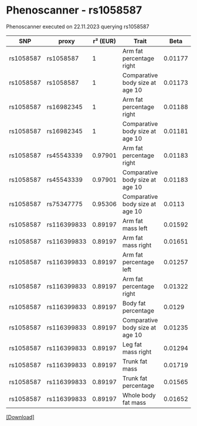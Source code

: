 # Phenoscanner - rs1058587

Phenoscanner executed on 22.11.2023 querying rs1058587

| SNP | proxy | r² (EUR) | Trait | Beta | se | p |
| --- | ----- | -------- | ----- | ---- | -- | - |
| rs1058587 | rs1058587 | 1 | Arm fat percentage right | 0.01177 | 0.002131 | 3.301e-08 |
| rs1058587 | rs1058587 | 1 | Comparative body size at age 10 | 0.01173 | 0.001918 | 9.534e-10 |
| rs1058587 | rs16982345 | 1 | Arm fat percentage right | 0.01188 | 0.002132 | 2.49e-08 |
| rs1058587 | rs16982345 | 1 | Comparative body size at age 10 | 0.01181 | 0.001919 | 7.67e-10 |
| rs1058587 | rs45543339 | 0.97901 | Arm fat percentage right | 0.01183 | 0.002148 | 3.677e-08 |
| rs1058587 | rs45543339 | 0.97901 | Comparative body size at age 10 | 0.01183 | 0.001934 | 9.615e-10 |
| rs1058587 | rs75347775 | 0.95306 | Comparative body size at age 10 | 0.0113 | 0.001933 | 5.082e-09 |
| rs1058587 | rs116399833 | 0.89197 | Arm fat mass left | 0.01592 | 0.002891 | 3.644e-08 |
| rs1058587 | rs116399833 | 0.89197 | Arm fat mass right | 0.01651 | 0.00289 | 1.104e-08 |
| rs1058587 | rs116399833 | 0.89197 | Arm fat percentage left | 0.01257 | 0.002233 | 1.801e-08 |
| rs1058587 | rs116399833 | 0.89197 | Arm fat percentage right | 0.01322 | 0.002243 | 3.774e-09 |
| rs1058587 | rs116399833 | 0.89197 | Body fat percentage | 0.0129 | 0.002261 | 1.152e-08 |
| rs1058587 | rs116399833 | 0.89197 | Comparative body size at age 10 | 0.01235 | 0.002019 | 9.672e-10 |
| rs1058587 | rs116399833 | 0.89197 | Leg fat mass right | 0.01294 | 0.002358 | 4.08e-08 |
| rs1058587 | rs116399833 | 0.89197 | Trunk fat mass | 0.01719 | 0.00297 | 7.086e-09 |
| rs1058587 | rs116399833 | 0.89197 | Trunk fat percentage | 0.01565 | 0.002711 | 7.759e-09 |
| rs1058587 | rs116399833 | 0.89197 | Whole body fat mass | 0.01652 | 0.002878 | 9.465e-09 |


[[Download]](rs1058587.gz)


